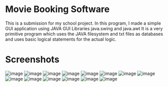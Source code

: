 # Movie Booking Software
This is a submission for my school project.
In this program, I made a simple GUI application using JAVA GUI Libraries java.swing and java.awt
It is a very primitive program which uses the JAVA filesystem and txt files as databases and uses basic logical statements for the actual logic.

# Screenshots
![image](https://github.com/AXVIII3/movie-ticket-system/assets/76608488/9fc7a5db-3eaf-47c2-94d1-aa155e700808)
![image](https://github.com/AXVIII3/movie-ticket-system/assets/76608488/63431abf-2df4-427b-8ebc-6e2cb51daf6f)
![image](https://github.com/AXVIII3/movie-ticket-system/assets/76608488/b2d11eca-a41d-4060-bb1b-46ebd117b888)
![image](https://github.com/AXVIII3/movie-ticket-system/assets/76608488/faf4166d-4a47-4165-9bc1-37295959e279)
![image](https://github.com/AXVIII3/movie-ticket-system/assets/76608488/0b8748a2-7b95-4f31-b200-6a111c0a328e)
![image](https://github.com/AXVIII3/movie-ticket-system/assets/76608488/19d180e1-00dc-4df6-8025-7a43b30ac4b4)
![image](https://github.com/AXVIII3/movie-ticket-system/assets/76608488/57aed375-f02e-47cb-8495-fa81dd5e6c26)
![image](https://github.com/AXVIII3/movie-ticket-system/assets/76608488/91e1f7de-8f20-4bfa-a96d-88303dba8879)
![image](https://github.com/AXVIII3/movie-ticket-system/assets/76608488/6497db42-f107-41c6-9d24-753612f8ee3b)
![image](https://github.com/AXVIII3/movie-ticket-system/assets/76608488/884b21f2-10b4-445c-a600-db0c707cf074)
![image](https://github.com/AXVIII3/movie-ticket-system/assets/76608488/e0eb2055-e168-43cf-ba87-60e632c409ae)
![image](https://github.com/AXVIII3/movie-ticket-system/assets/76608488/a2c9792f-69ba-4363-97dd-961389491548)
![image](https://github.com/AXVIII3/movie-ticket-system/assets/76608488/71df5c68-64cc-40ec-bcef-2578ce304e70)
![image](https://github.com/AXVIII3/movie-ticket-system/assets/76608488/22374be5-48fb-4aff-9bfc-21eadefa9c35)

